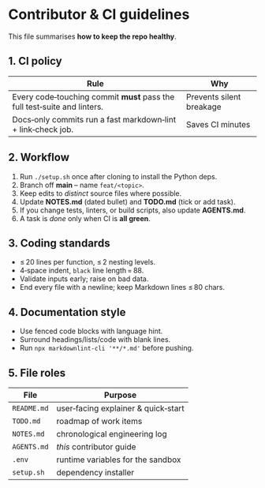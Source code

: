 # Contributor & CI guidelines

This file summarises **how to keep the repo healthy**.

## 1. CI policy
| Rule | Why |
|------|-----|
| Every code‑touching commit **must** pass the full test‑suite and linters. | Prevents silent breakage |
| Docs‑only commits run a fast markdown‑lint + link‑check job. | Saves CI minutes |

## 2. Workflow

1. Run `./setup.sh` once after cloning to install the Python deps.
2. Branch off **main** – name `feat/<topic>`.
3. Keep edits to *distinct* source files where possible.
4. Update **NOTES.md** (dated bullet) and **TODO.md** (tick or add task).
5. If you change tests, linters, or build scripts, also update **AGENTS.md**.
6. A task is *done* only when CI is **all green**.

## 3. Coding standards
* ≤ 20 lines per function, ≤ 2 nesting levels.
* 4‑space indent, `black` line length = 88.
* Validate inputs early; raise on bad data.
* End every file with a newline; keep Markdown lines ≤ 80 chars.

## 4. Documentation style
* Use fenced code blocks with language hint.
* Surround headings/lists/code with blank lines.
* Run `npx markdownlint-cli '**/*.md'` before pushing.

## 5. File roles
| File | Purpose |
|------|---------|
| `README.md` | user‑facing explainer & quick‑start |
| `TODO.md` | roadmap of work items |
| `NOTES.md` | chronological engineering log |
| `AGENTS.md` | *this* contributor guide |
| `.env` | runtime variables for the sandbox |
| `setup.sh` | dependency installer |
